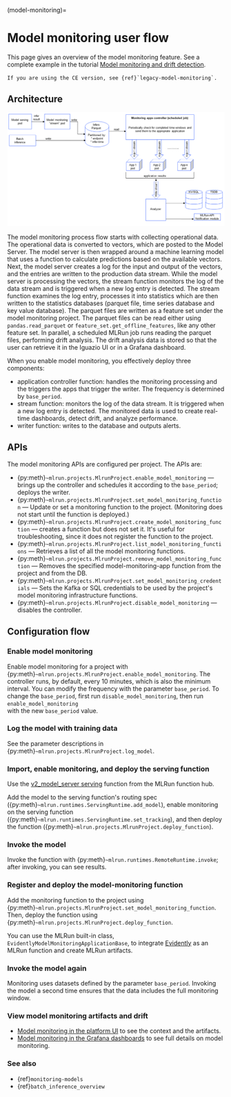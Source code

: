 (model-monitoring)=
# Model monitoring user flow

This page gives an overview of the model monitoring feature. See a complete example in the tutorial [Model monitoring and drift detection](../tutorials/05-model-monitoring.html).
```{admonition} Note
If you are using the CE version, see {ref}`legacy-model-monitoring`.
```
## Architecture

<img src="../_static/images/model-monitoring.png" width="1100" >

The model monitoring process flow starts with collecting operational data. The operational data is converted to vectors, which are posted to the Model Server. 
The model server is then wrapped around a machine learning model that uses a function to calculate predictions based on the available vectors. Next, the model 
server creates a log for the input and output of the vectors, and the entries are written to the production data stream. While the model server 
is processing the vectors, the stream function monitors the log of the data stream and is triggered when a new log entry is detected. The stream function examines 
the log entry, processes it into statistics which are then written to the statistics databases (parquet file, time series database and key value database). 
The parquet files are written as a feature set under the model monitoring project. The parquet files can be read either using `pandas.read_parquet` or `feature_set.get_offline_features`, 
like any other feature set. In parallel, a scheduled MLRun job runs reading the parquet files, performing drift analysis. The drift analysis data is stored so 
that the user can retrieve it in the Iguazio UI or in a Grafana dashboard.

When you enable model monitoring, you effectively deploy three components:
- application controller function: handles the monitoring processing and the triggers the apps that trigger the writer. The frequency is determined by `base_period`. 
- stream function: monitors the log of the data stream. It is triggered when a new log entry is detected. The monitored data is used to create real-time dashboards, detect drift, and analyze performance.
- writer function: writes to the database and outputs alerts.

## APIs

The model monitoring APIs are configured per project. The APIs are:

- {py:meth}`~mlrun.projects.MlrunProject.enable_model_monitoring` &mdash; brings up the controller and schedules it according to the `base_period`; deploys the writer.
- {py:meth}`~mlrun.projects.MlrunProject.set_model_monitoring_function` &mdash; Update or set a monitoring function to the project. (Monitoring does not start until the function is deployed.) 
- {py:meth}`~mlrun.projects.MlrunProject.create_model_monitoring_function` &mdash; creates a function but does not set it. It's useful for troubleshooting, since it does  not register the function to the project.
- {py:meth}`~mlrun.projects.MlrunProject.list_model_monitoring_functions` &mdash; Retrieves a list of all the model monitoring functions.
- {py:meth}`~mlrun.projects.MlrunProject.remove_model_monitoring_function` &mdash; Removes the specified model-monitoring-app function from the project and from the DB.
- {py:meth}`~mlrun.projects.MlrunProject.set_model_monitoring_credentials` &mdash; Sets the Kafka or SQL credentials to be used by the project's model monitoring infrastructure functions. 
- {py:meth}`~mlrun.projects.MlrunProject.disable_model_monitoring` &mdash; disables the controller. 

## Configuration flow

### Enable model monitoring

Enable model monitoring for a project with {py:meth}`~mlrun.projects.MlrunProject.enable_model_monitoring`.
The controller runs, by default, every 10 minutes, which is also the minimum interval. 
You can modify the frequency with the parameter `base_period`. 
To change the `base_period`, first run `disable_model_monitoring`, then run `enable_model_monitoring`  
with the new `base_period` value. 

### Log the model with training data
See the parameter descriptions in {py:meth}`~mlrun.projects.MlrunProject.log_model`.


### Import, enable monitoring, and deploy the serving function

Use the [v2_model_server serving](https://www.mlrun.org/hub/functions/master/v2-model-server/) function from the MLRun function hub.

Add the model to the serving function's routing spec ({py:meth}`~mlrun.runtimes.ServingRuntime.add_model`), 
enable monitoring on the serving function ({py:meth}`~mlrun.runtimes.ServingRuntime.set_tracking`),
and then deploy the function ({py:meth}`~mlrun.projects.MlrunProject.deploy_function`).

### Invoke the model

Invoke the function with {py:meth}`~mlrun.runtimes.RemoteRuntime.invoke`; after invoking, you can see results.

### Register and deploy the model-monitoring function

Add the monitoring function to the project using {py:meth}`~mlrun.projects.MlrunProject.set_model_monitoring_function`. 
Then, deploy the function using {py:meth}`~mlrun.projects.MlrunProject.deploy_function`.

You can use the MLRun built-in class, `EvidentlyModelMonitoringApplicationBase`, to integrate [Evidently](https://github.com/evidentlyai/evidently) as an MLRun function and create MLRun artifacts.

### Invoke the model again

Monitoring uses datasets defined by the parameter `base_period`. Invoking the model a second time ensures that the 
data includes the full monitoring window.

### View model monitoring artifacts and drift
 
- [Model monitoring in the platform UI](./monitoring-models.html#model-monitoring-in-the-platform-ui) to see the context and the artifacts.
- [Model monitoring in the Grafana dashboards](./monitoring-models.html#model-monitoring-in-the-grafana-dashboards) to see full details on model monitoring.

### See also

- {ref}`monitoring-models`
- {ref}`batch_inference_overview`